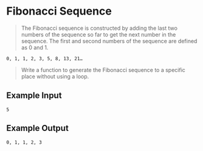 # Fibonacci Sequence #

> The Fibonacci sequence is constructed by adding the last two numbers of the sequence so far to 
get the next number in the sequence. The first and second numbers of the sequence are
defined as 0 and 1.

    0, 1, 1, 2, 3, 5, 8, 13, 21…

> Write a function to generate the Fibonacci sequence to a specific place without using a loop.

## Example Input ##

    5

## Example Output ##

    0, 1, 1, 2, 3
